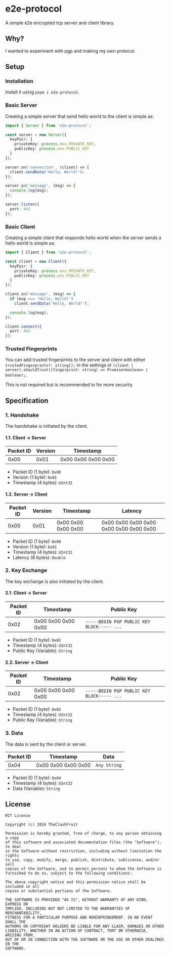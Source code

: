 # e2e-protocol

A simple e2e encrypted tcp server and client library. 

## Why?

I wanted to experiment with pgp and making my own protocol.

## Setup

### Installation

Install it using `pnpm i e2e-protocol`.

### Basic Server

Creating a simple server that send hello world to the client is simple as:

```ts
import { Server } from 'e2e-protocol';

const server = new Server({
  keyPair: {
    privateKey: process.env.PRIVATE_KEY,
    publicKey: process.env.PUBLIC_KEY
  }
});

server.on('connection', (client) => {
  client.sendData('Hello, World!');
});

server.on('message', (msg) => {
  console.log(msg);
});

server.listen({
  port: 442
});
```

### Basic Client

Creating a simple client that responds hello world when the server sends a hello world is simple as:

```ts
import { Client } from 'e2e-protocol';

const client = new Client({
  keyPair: {
    privateKey: process.env.PRIVATE_KEY,
    publicKey: process.env.PUBLIC_KEY
  }
});

client.on('message', (msg) => {
  if (msg === 'Hello, World!')
    client.sendData('Hello, World!');

  console.log(msg);
});

client.connect({
  port: 442
});
```

### Trusted Fingerprints

You can add trusted fingerprints to the server and client with either `trustedFingerprints?: string[];` in the settings or `(client | server).shouldTrust((fingerprint: string) => Promise<boolean> | boolean);`.

This is not required but is recommended to for more security.

## Specification

### 1. Handshake

The handshake is initiated by the client.

#### 1.1. Client -> Server


| Packet ID | Version | Timestamp           |
|-----------|---------|---------------------|
| 0x00      | 0x01    | 0x00 0x00 0x00 0x00 |


* Packet ID (1 byte): `0x00`
* Version (1 byte): `0x01`
* Timestamp (4 bytes): `UInt32`

#### 1.2. Server -> Client

| Packet ID | Version | Timestamp           | Latency                                 |
|-----------|---------|---------------------|-----------------------------------------|
| 0x00      | 0x01    | 0x00 0x00 0x00 0x00 | 0x00 0x00 0x00 0x00 0x00 0x00 0x00 0x00 |

* Packet ID (1 byte): `0x00`
* Version (1 byte): `0x01`
* Timestamp (4 bytes): `UInt32`
* Latency (8 bytes): `Double`

### 2. Key Exchange

The key exchange is also initiated by the client.

#### 2.1. Client -> Server

| Packet ID | Timestamp                                | Public Key                                 |
|-----------|------------------------------------------|--------------------------------------------|
| 0x02      | 0x00 0x00 0x00 0x00                      | `-----BEGIN PGP PUBLIC KEY BLOCK----- ...` |

* Packet ID (1 byte): `0x02`
* Timestamp (4 bytes): `UInt32`
* Public Key (Variable): `String`

#### 2.2. Server -> Client

| Packet ID | Timestamp                                | Public Key                                 |
|-----------|------------------------------------------|--------------------------------------------|
| 0x02      | 0x00 0x00 0x00 0x00                      | `-----BEGIN PGP PUBLIC KEY BLOCK----- ...` |

* Packet ID (1 byte): `0x02`
* Timestamp (4 bytes): `UInt32`
* Public Key (Variable): `String`

### 3. Data

The data is sent by the client or server.

| Packet ID | Timestamp                                | Data         |
|-----------|------------------------------------------|--------------|
| 0x04      | 0x00 0x00 0x00 0x00                      | `Any String` |

* Packet ID (1 byte): `0x04`
* Timestamp (4 bytes): `UInt32`
* Data (Variable): `String`

## License

```
MIT License

Copyright (c) 2024 TheClashFruit

Permission is hereby granted, free of charge, to any person obtaining a copy
of this software and associated documentation files (the "Software"), to deal
in the Software without restriction, including without limitation the rights
to use, copy, modify, merge, publish, distribute, sublicense, and/or sell
copies of the Software, and to permit persons to whom the Software is
furnished to do so, subject to the following conditions:

The above copyright notice and this permission notice shall be included in all
copies or substantial portions of the Software.

THE SOFTWARE IS PROVIDED "AS IS", WITHOUT WARRANTY OF ANY KIND, EXPRESS OR
IMPLIED, INCLUDING BUT NOT LIMITED TO THE WARRANTIES OF MERCHANTABILITY,
FITNESS FOR A PARTICULAR PURPOSE AND NONINFRINGEMENT. IN NO EVENT SHALL THE
AUTHORS OR COPYRIGHT HOLDERS BE LIABLE FOR ANY CLAIM, DAMAGES OR OTHER
LIABILITY, WHETHER IN AN ACTION OF CONTRACT, TORT OR OTHERWISE, ARISING FROM,
OUT OF OR IN CONNECTION WITH THE SOFTWARE OR THE USE OR OTHER DEALINGS IN THE
SOFTWARE.
```